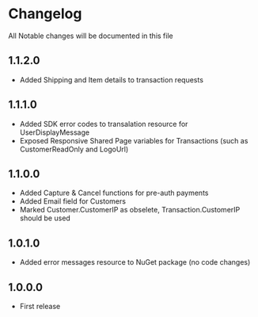 # Changelog

All Notable changes will be documented in this file

## 1.1.2.0

 - Added Shipping and Item details to transaction requests

## 1.1.1.0

 - Added SDK error codes to transalation resource for UserDisplayMessage
 - Exposed Responsive Shared Page variables for Transactions (such as CustomerReadOnly and LogoUrl)

## 1.1.0.0

 - Added Capture & Cancel functions for pre-auth payments
 - Added Email field for Customers
 - Marked Customer.CustomerIP as obselete, Transaction.CustomerIP should be used

## 1.0.1.0

 - Added error messages resource to NuGet package (no code changes)

## 1.0.0.0

 - First release
